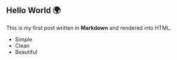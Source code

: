 ## Hello World 🌍

This is my first post written in **Markdown** and rendered into HTML.

- Simple
- Clean
- Beautiful
